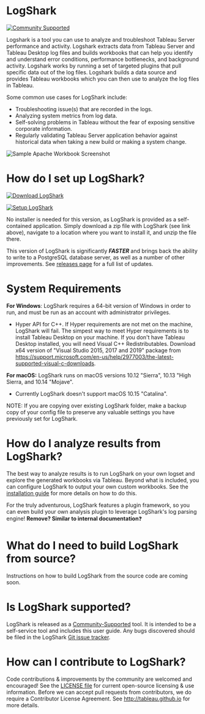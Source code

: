 # LogShark
[![Community Supported](https://img.shields.io/badge/Support%20Level-Community%20Supported-457387.svg)](https://www.tableau.com/support-levels-it-and-developer-tools)

Logshark is a tool you can use to analyze and troubleshoot Tableau Server performance and activity. Logshark extracts data from Tableau Server and Tableau Desktop log files and builds workbooks that can help you identify and understand error conditions, performance bottlenecks, and background activity. Logshark works by running a set of targeted plugins that pull specific data out of the log files. Logshark builds a data source and provides Tableau workbooks which you can then use to analyze the log files in Tableau.

Some common use cases for LogShark include: 
  * Troubleshooting issue(s) that are recorded in the logs. 
  * Analyzing system metrics from log data. 
  * Self-solving problems in Tableau without the fear of exposing sensitive corporate information. 
  * Regularly validating Tableau Server application behavior against historical data when taking a new build or making a system change.
  
![Sample Apache Workbook Screenshot](/Logshark.CLI/Resources/SampleScreenshot.png)

# How do I set up LogShark?

[![Download LogShark](https://img.shields.io/badge/Download%20Logshark-Version%203.0.1-blue.svg)](https://github.com/tableau/Logshark/releases/download/3.0.1/Setup_Logshark_v3.0.1.exe)

[![Setup LogShark](https://img.shields.io/badge/Setup%20Logshark-Installation%20and%20User%20Guide-lightgrey.svg)](https://tableau.github.io/Logshark/)

No installer is needed for this version, as LogShark is provided as a self-contained application. Simply download a zip file with LogShark (see link above), navigate to a location where you want to install it, and unzip the file there.

This version of LogShark is significantly ***FASTER*** and brings back the ability to write to a PostgreSQL database server, as well as a number of other improvements. See [releases page](https://github.com/tableau/Logshark/releases/latest) for a full list of updates.

# System Requirements

**For Windows**: LogShark requires a 64-bit version of Windows in order to run, and must be run as an account with administrator privileges. 
-   Hyper API for C++. If Hyper requirements are not met on the machine, LogShark will fail. The simpest way to meet Hyper requirements is to install Tableau Desktop on your machine.
  If you don't have Tableau Desktop installed, you will need Visual C++ Redistributables. Download x64 version of "Visual Studio 2015, 2017 and 2019" package from https://support.microsoft.com/en-us/help/2977003/the-latest-supported-visual-c-downloads.

**For macOS:** LogShark runs on macOS versions 10.12 "Sierra", 10.13 "High Sierra, and 10.14 "Mojave".
- Currently LogShark doesn't support macOS 10.15 "Catalina".

NOTE: If you are copying over existing LogShark folder, make a backup copy of your config file to preserve any valuable settings you have previously set for LogShark.

# How do I analyze results from LogShark?

The best way to analyze results is to run LogShark on your own logset and explore the generated workbooks via Tableau. Beyond what is included, you can configure LogShark to output your own custom workbooks. See the [installation guide](https://tableau.github.io/Logshark/) for more details on how to do this.

For the truly adventurous, LogShark features a plugin framework, so you can even build your own analysis plugin to leverage LogShark's log parsing engine!  **Remove? Similar to internal documentation**:question:

# What do I need to build LogShark from source? 

Instructions on how to build LogShark from the source code are coming soon.


# Is LogShark supported?

LogShark is released as a [Community-Supported](https://www.tableau.com/support/itsupport) tool. It is intended to be a self-service tool and includes this user guide. Any bugs discovered should be filed in the LogShark [Git issue tracker](https://github.com/tableau/Logshark/issues).

# How can I contribute to LogShark?

Code contributions & improvements by the community are welcomed and encouraged! See the [LICENSE file](https://github.com/tableau/Logshark/blob/master/LICENSE) for current open-source licensing & use information.  Before we can accept pull requests from contributors, we do require a Contributor License Agreement.  See http://tableau.github.io for more details.
